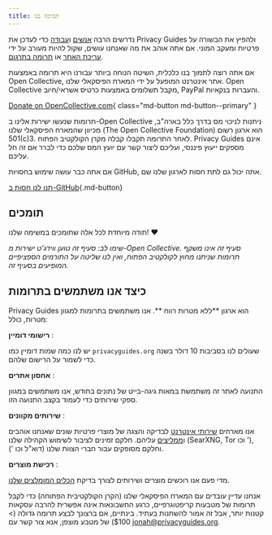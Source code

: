 ```yaml
---
title: תמיכה בנו
---
```


<!-- markdownlint-disable MD036 -->
נדרשים הרבה [אנשים](https://github.com/privacyguides/privacyguides.org/graphs/contributors) ו[עבודה](https://github.com/privacyguides/privacyguides.org/pulse/monthly) כדי לעדכן את Privacy Guides ולהפיץ את הבשורה על פרטיות ומעקב המוני. אם אתה אוהב את מה שאנחנו עושים, שקול להיות מעורב על ידי [עריכת האתר](https://github.com/privacyguides/privacyguides.org) או [תרומה בתרגום](https://crowdin.com/project/privacyguides).

אם אתה רוצה לתמוך בנו כלכלית, השיטה הנוחה ביותר עבורנו היא תרומה באמצעות Open Collective, אתר אינטרנט המופעל על ידי המארח הפיסקאלי שלנו. Open Collective מקבל תשלומים באמצעות כרטיס אשראי/חיוב, PayPal והעברות בנקאיות.

[Donate on OpenCollective.com](https://opencollective.com/privacyguides/donate){ class="md-button md-button--primary" }

תרומות שנעשו ישירות אלינו ב-Open Collective ניתנות לניכוי מס בדרך כלל בארה"ב, מכיוון שהמארח הפיסקאלי שלנו (The Open Collective Foundation) הוא ארגון רשום 501(c)3. לאחר התרומה תקבלו קבלה מקרן הקולקטיב הפתוח. Privacy Guides אינם מספקים ייעוץ פיננסי, ועליכם ליצור קשר עם יועץ המס שלכם כדי לברר אם זה חל עליכם.

אם אתה כבר עושה שימוש בחסויות GitHub, אתה יכול גם לתת חסות לארגון שלנו שם.

[תנו לנו חסות ב-GitHub](https://github.com/sponsors/privacyguides ""){.md-button}

## תומכים

תודה מיוחדת לכל אלה שתומכים במשימה שלנו! :heart:

*שימו לב: סעיף זה טוען ווידג'ט ישירות מ-Open Collective. סעיף זה אינו משקף תרומות שניתנו מחוץ לקולקטיב הפתוח, ואין לנו שליטה על התורמים הספציפיים המופיעים בסעיף זה.*

<script src="https://opencollective.com/privacyguides/banner.js"></script>

## כיצד אנו משתמשים בתרומות

Privacy Guides הוא ארגון **ללא מטרות רווח **. אנו משתמשים בתרומות למגוון מטרות, כולל:

**רישומי דומיין**
:

יש לנו כמה שמות דומיין כמו `privacyguides.org` שעולים לנו בסביבות 10 דולר בשנה כדי לשמור על הרישום שלהם.

**אחסון אתרים**
:

התנועה לאתר זה משתמשת במאות גיגה-בייט של נתונים בחודש, אנו משתמשים במגוון ספקי שירותים כדי לעמוד בקצב התנועה הזו.

**שירותים מקוונים**
:

אנו מארחים [שירותי אינטרנט](https://privacyguides.net) לבדיקה והצגה של מוצרי פרטיות שונים שאנחנו אוהבים ו[ממליצים](../tools.md) עליהם. חלקם זמינים לציבור לשימוש הקהילה שלנו (SearXNG, Tor וכו '), וחלקם מסופקים עבור חברי הצוות שלנו (דוא"ל וכו ').

**רכישת מוצרים**
:

מדי פעם אנו רוכשים מוצרים ושירותים לצורך בדיקת [הכלים המומלצים שלנו](../tools.md).

אנחנו עדיין עובדים עם המארח הפיסקאלי שלנו (הקרן הקולקטיבית הפתוחה) כדי לקבל תרומות של מטבעות קריפטוגרפיים, כרגע החשבונאות אינה אפשרית להרבה עסקאות קטנות יותר, אבל זה אמור להשתנות בעתיד. בינתיים, אם ברצונך לבצע תרומה גדולה (> $100) של מטבע מוצפן, אנא צור קשר עם [jonah@privacyguides.org](mailto:jonah@privacyguides.org).
